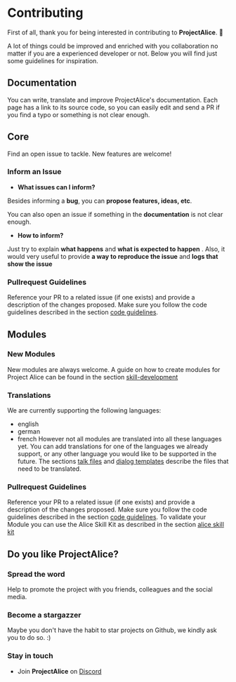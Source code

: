 # Contributing

First of all, thank you for being interested in contributing to **ProjectAlice**. 🙏 

A lot of things could be improved and enriched with you collaboration no matter if you are a experienced developer or not. Below you will find just some guidelines for inspiration.

## Documentation
You can write, translate and improve ProjectAlice's documentation. Each page has a link to its source code, so you can easily edit and send a PR if you find a typo or something is not clear enough.

## Core
Find an open issue to tackle. New features are welcome!

### Inform an Issue
- **What issues can I inform?**

Besides informing a **bug**, you can **propose features, ideas, etc**. 

You can also open an issue if something in the **documentation** is not clear enough. 

- **How to inform?**

Just try to explain **what happens** and **what is expected to happen** . Also, it would very useful to provide **a way to reproduce the issue** and **logs that show the issue**

### Pullrequest Guidelines
Reference your PR to a related issue (if one exists) and provide a description of the changes proposed.
Make sure you follow the code guidelines described in the section [code guidelines](./code-guidelines).



## Modules

### New Modules
New modules are always welcome. A guide on how to create modules for Project Alice can be found in the section [skill-development](../skill-development)

### Translations
We are currently supporting the following languages:
- english
- german
- french
However not all modules are translated into all these languages yet.
You can add translations for one of the languages we already support, or any other language you would like to be supported in the future. The sections [talk files]() and [dialog templates]() describe the files that need to be translated.

### Pullrequest Guidelines
Reference your PR to a related issue (if one exists) and provide a description of the changes proposed.
Make sure you follow the code guidelines described in the section [code guidelines](./code-guidelines).
To validate your Module you can use the Alice Skill Kit as described in the section [alice skill kit]()



## Do you like ProjectAlice?

### Spread the word
Help to promote the project with you friends, colleagues and the social media.

### Become a stargazzer
Maybe you don't have the habit to star projects on Github, we kindly ask you to do so. :)

### Stay in touch

- Join **ProjectAlice** on [Discord](https://discord.gg/Jfcj355)


